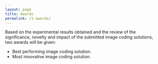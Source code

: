 ```yaml
---
layout: page
title: Awards
permalink: /1-awards/
---
```


Based on the experimental results obtained and the review of the significance, novelty and impact of the submitted image coding solutions, two awards will be given:
* Best performing image coding solution.
* Most innovative image coding solution.
